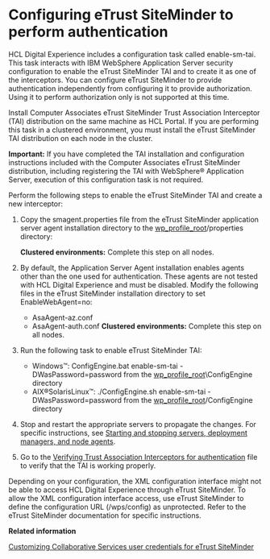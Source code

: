 # Configuring eTrust SiteMinder to perform authentication

HCL Digital Experience includes a configuration task called enable-sm-tai. This task interacts with IBM WebSphere Application Server security configuration to enable the eTrust SiteMinder TAI and to create it as one of the interceptors. You can configure eTrust SiteMinder to provide authentication independently from configuring it to provide authorization. Using it to perform authorization only is not supported at this time.

Install Computer Associates eTrust SiteMinder Trust Association Interceptor \(TAI\) distribution on the same machine as HCL Portal. If you are performing this task in a clustered environment, you must install the eTrust SiteMinder TAI distribution on each node in the cluster.

**Important:** If you have completed the TAI installation and configuration instructions included with the Computer Associates eTrust SiteMinder distribution, including registering the TAI with WebSphere® Application Server, execution of this configuration task is not required.

Perform the following steps to enable the eTrust SiteMinder TAI and create a new interceptor:

1.  Copy the smagent.properties file from the eTrust SiteMinder application server agent installation directory to the [wp\_profile\_root](../reference/wpsdirstr.md#wp_profile_root)/properties directory:

    **Clustered environments:** Complete this step on all nodes.

2.  By default, the Application Server Agent installation enables agents other than the one used for authentication. These agents are not tested with HCL Digital Experience and must be disabled. Modify the following files in the eTrust SiteMinder installation directory to set EnableWebAgent=no:

    -   AsaAgent-az.conf
    -   AsaAgent-auth.conf
    **Clustered environments:** Complete this step on all nodes.

3.  Run the following task to enable eTrust SiteMinder TAI:

    -   Windows™: ConfigEngine.bat enable-sm-tai -DWasPassword=password from the [wp\_profile\_root](../reference/wpsdirstr.md#wp_profile_root)\\ConfigEngine directory
    -   AIX®SolarisLinux™: ./ConfigEngine.sh enable-sm-tai -DWasPassword=password from the [wp\_profile\_root](../reference/wpsdirstr.md#wp_profile_root)/ConfigEngine directory
4.  Stop and restart the appropriate servers to propagate the changes. For specific instructions, see [Starting and stopping servers, deployment managers, and node agents](../admin-system/stopstart.md).

5.  Go to the [Verifying Trust Association Interceptors for authentication](verify_tai.md) file to verify that the TAI is working properly.


Depending on your configuration, the XML configuration interface might not be able to access HCL Digital Experience through eTrust SiteMinder. To allow the XML configuration interface access, use eTrust SiteMinder to define the configuration URL \(/wps/config\) as unprotected. Refer to the eTrust SiteMinder documentation for specific instructions.


**Related information**  


[Customizing Collaborative Services user credentials for eTrust SiteMinder](../collab/i_domi_t_csenvir_user_credential.md)

